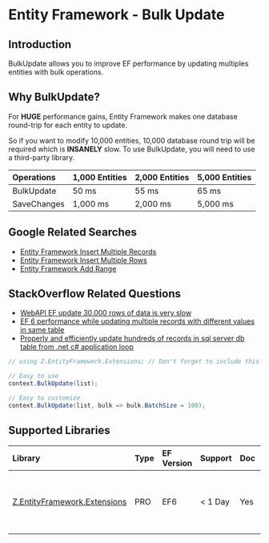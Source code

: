 # Entity Framework - Bulk Update

## Introduction

BulkUpdate allows you to improve EF performance by updating multiples entities with bulk operations.

## Why BulkUpdate?

For **HUGE** performance gains, Entity Framework makes one database round-trip for each entity to update. 

So if you want to modify 10,000 entities, 10,000 database round trip will be required which is **INSANELY** slow. To use BulkUpdate, you will need to use a third-party library.

|Operations	|1,000 Entities	|2,000 Entities	|5,000 Entities|
|:----------|:----------|:----------|:----------|
|BulkUpdate	|50 ms	|55 ms	|65 ms|
|SaveChanges	|1,000 ms	|2,000 ms	|5,000 ms|

## Google Related Searches

 - [Entity Framework Insert Multiple Records](https://www.google.com/search?q=entity+framework+insert+multiple+records)
 - [Entity Framework Insert Multiple Rows](https://www.google.com/search?q=entity+framework+insert+multiple+rows)
 - [Entity Framework Add Range](https://www.google.com/search?q=entity+framework+add+range)

## StackOverflow Related Questions

 - [WebAPI EF update 30,000 rows of data is very slow](https://stackoverflow.com/questions/38925835/webapi-ef-update-30-000-rows-of-data-is-very-slow)
 - [EF 6 performance while updating multiple records with different values in same table](https://stackoverflow.com/questions/37652873/ef-6-performance-while-updating-multiple-records-with-different-values-in-same-t)
 - [Properly and efficiently update hundreds of records in sql server db table from .net c# application loop](https://stackoverflow.com/questions/37397671/properly-and-efficiently-update-hundreds-of-records-in-sql-server-db-table-from)


```csharp
// using Z.EntityFramework.Extensions; // Don't forget to include this.

// Easy to use
context.BulkUpdate(list);

// Easy to customize
context.BulkUpdate(list, bulk => bulk.BatchSize = 100);
```

## Supported Libraries

|Library	|Type	|EF Version	|Support	|Doc	|Features|
|:----------|:----------|:----------|:----------|:----------|:----------|
|[Z.EntityFramework.Extensions](/ef-extensions)	|PRO	|EF6	|< 1 Day	|Yes	| Bulk SaveChanges<br>Bulk Insert<br>Bulk Update<br>Bulk Delete<br>Bulk Merge|